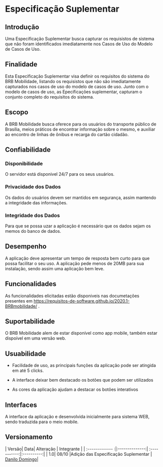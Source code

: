 # Especificação Suplementar

## Introdução

Uma Especificação Suplementar busca capturar os requisistos de sistema que não foram identificados imediatamente nos Casos de Uso do Modelo de Casos de Uso.

## Finalidade

Esta Especificação Suplementar visa definir os requisitos do sistema do BRB Mobilidade, listando os requisistos que não são imediatamente capturados nos casos de uso do modelo de casos de uso. Junto com o modelo de casos de uso, as Epecificações suplementar, capturam o conjunto completo do requisitos do sistema.

## Escopo

A BRB Mobilidade busca oferece para os usuários do transporte público de Brasília, meios práticos de encontrar informação sobre o mesmo, e auxiliar ao encontro de linhas de ônibus e recarga do cartão cidadão.

## Confiabilidade

### Disponibilidade

O servidor está disponivel 24/7 para os seus usuários.

### Privacidade dos Dados

Os dados do usuários devem ser mantidos em segurança, assim mantendo a integridade das informações.

### Integridade dos Dados

Para que se possa uzar a aplicação é necessário que os dados sejam os memos do banco de dados.

## Desempenho

A aplicação deve apresentar um tempo de resposta bem curto para que possa facilitar o seu uso. A aplicação pede menos de 20MB para sua instalação, sendo assim uma aplicação bem leve.

## Funcionalidades

As funcionalidades elicitadas estão disponiveis nas documetações presentes em https://requisitos-de-software.github.io/2020.1-BRBmobilidade/ .

## Suportabilidade

O BRB Mobilidade alem de estar disponível como app mobile, também estar dispoível em uma versão web.

## Usuabilidade

* Facilidade de uso, as principais funções da aplicação pode ser atingida em até 5 clicks.

* A interface deixar bem destacado os botões que podem ser utilizados

* As cores da aplicação ajudam a destacar os botões interativos

## Interfaces

A interface da aplicação e desenvolvida inicialmente para sistema WEB, sendo traduzida para o meio mobile.

## Versionamento
| Versão| Data| Alteração | Integrante |
| :------------- :|:--------------:| :-----------:|:----------:|
| 1.0| 08/10 |Adição das Especificação Suplementar | [Danilo Domingo](https://github.com/danilow200)|